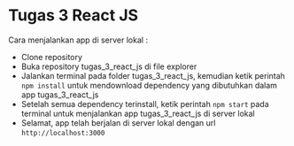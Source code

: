 # Tugas 3 React JS

Cara menjalankan app di server lokal :

- Clone repository
- Buka repository tugas_3_react_js di file explorer
- Jalankan terminal pada folder tugas_3_react_js, kemudian ketik perintah `npm install` untuk mendownload dependency yang dibutuhkan dalam app tugas_3_react_js
- Setelah semua dependency terinstall, ketik perintah `npm start` pada terminal untuk menjalankan app tugas_3_react_js di server lokal
- Selamat, app telah berjalan di server lokal dengan url `http://localhost:3000`
